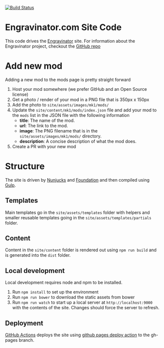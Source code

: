 [![Build Status](https://github.com/ManiacalLabs/Engravinator.com/workflows/Build%20Page/badge.svg)](https://github.com/ManiacalLabs/Engravinator.com/actions?query=workflow%3A%22Build+Page%22)

# Engravinator.com Site Code

This code drives the [Engravinator](http://engravinator.com) site.  For information about the Engravinator project, checkout the [GitHub repo](https://github.com/ManiacalLabs/Engravinator)

# Add new mod
Adding a new mod to the mods page is pretty straight forward

1. Host your mod somewhere (we prefer GitHub and an Open Source license)
2. Get a photo / render of your mod in a PNG file that is 350px x 150px
3. Add the photo to `site/assets/images/mk1/mods/`
4. Update the `site/content/mk1/mods/index.json` file and add your mod to the `mods` list in the JSON file with the following information
    * **title**: The name of the mod.
    * **url**: The link to the mod.
    * **image**: The PNG filename that is in the `site/assets/images/mk1/mods/` directory.
    * **description**: A concise description of what the mod does.
5. Create a PR with your new mod

# Structure
The site is driven by [Nunjucks](https://mozilla.github.io/nunjucks/) and [Foundation](https://foundation.zurb.com/sites.html) and then compiled using [Gulp](https://gulpjs.com/).

## Templates
Main templates go in the `site/assets/templates` folder with helpers and smaller reusable templates going in the `site/assets/templates/partials` folder.

## Content
Content in the `site/content` folder is rendered out using `npm run build` and is generated into the `dist` folder.

## Local development
Local development requires node and npm to be installed.
1. Run `npm install` to set up the environment
2. Run `npm run bower` to download the static assets from bower
3. Run `npm run watch` to start up a local server at `http://localhost:9000` with the contents of the site.  Changes should force the server to refresh.

## Deployment
[GitHub Actions](https://github.com/ManiacalLabs/Engravinator.com/actions?query=workflow%3A%22Build+Page%22) deploys the site using [github pages deploy action](https://github.com/JamesIves/github-pages-deploy-action) to the gh-pages branch.